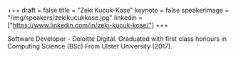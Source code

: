 +++
draft = false
title = "Zeki Kucuk-Kose"
keynote = false
speakerimage = "/img/speakers/zekikucukkose.jpg"
linkedin = ["https://www.linkedin.com/in/zeki-kucuk-kose/"]
+++

Software Developer - Deloitte Digital. Graduated with first class honours in Computing Science (BSc) From Ulster University (2017).